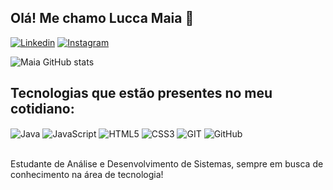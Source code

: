 ## Olá! Me chamo Lucca Maia 👋

[![Linkedin](https://img.shields.io/badge/LinkedIn-0077B5?style=for-the-badge&logo=linkedin&logoColor=white
)](https://www.linkedin.com/in/lucca-maia/)
[![Instagram](https://img.shields.io/badge/Instagram-E4405F?style=for-the-badge&logo=instagram&logoColor=white)](https://www.instagram.com/luccamaia_r/)
<!--[![Portfolio](https://img.shields.io/badge/website-000000?style=for-the-badge&logo=About.me&logoColor=white)]()-->

![Maia GitHub stats](https://github-readme-stats.vercel.app/api?username=scriptedgrain&show_icons=true&theme=dracula)

## Tecnologias que estão presentes no meu cotidiano:
<div style="display: inline_block">
    <img align="center" alt="Java" src="https://skillicons.dev/icons?i=java"/>
    <img align="center" alt="JavaScript" src="https://skillicons.dev/icons?i=javascript"/>
    <img align="center" alt="HTML5" src="https://skillicons.dev/icons?i=html"/>
    <img align="center" alt="CSS3" src="https://skillicons.dev/icons?i=css"/>
    <img align="center" alt="GIT" src="https://skillicons.dev/icons?i=git"/>
    <img align="center" alt="GitHub" src="https://skillicons.dev/icons?i=github"/>
</div><br/>

Estudante de Análise e Desenvolvimento de Sistemas, sempre em busca de conhecimento na área de tecnologia!

